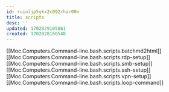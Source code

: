 ```yaml
---
id: ruinljp5ykx2c092rhar00n
title: scripts
desc: ''
updated: 1702829105861
created: 1702828160548
---
```


[[Moc.Computers.Command-line.bash.scripts.batchmd2html]]
[[Moc.Computers.Command-line.bash.scripts.rdp-setup]]
[[Moc.Computers.Command-line.bash.scripts.smb-setup]]
[[Moc.Computers.Command-line.bash.scripts.ssh-setup]]
[[Moc.Computers.Command-line.bash.scripts.vpn-setup]]
[[Moc.Computers.Command-line.bash.scripts.loop-command]]